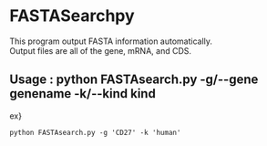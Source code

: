 # FASTASearchpy 
This program output FASTA information automatically.  
Output files are all of the gene, mRNA, and CDS.  
  

## Usage : python FASTAsearch.py -g/--gene genename -k/--kind kind  
ex}
```
python FASTAsearch.py -g 'CD27' -k 'human'
```
